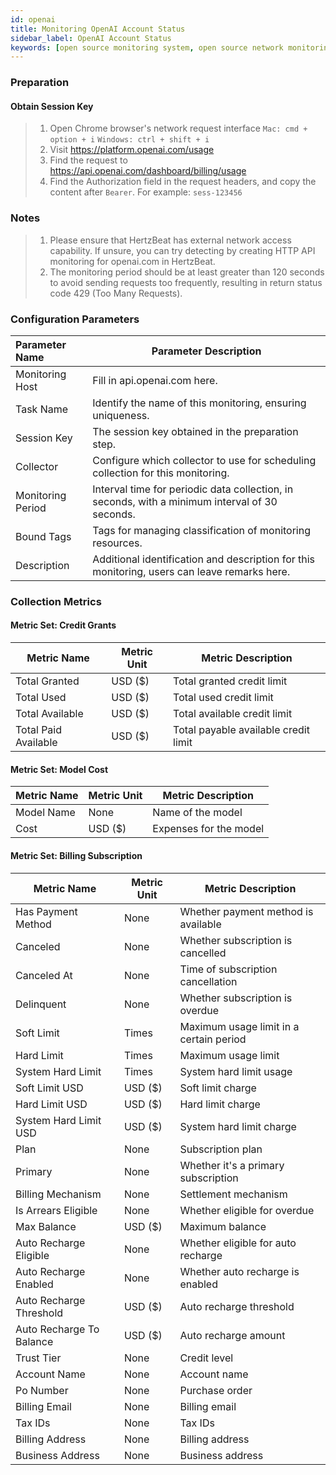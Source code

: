 ```yaml
---
id: openai
title: Monitoring OpenAI Account Status
sidebar_label: OpenAI Account Status
keywords: [open source monitoring system, open source network monitoring, OpenAI account monitoring]
---
```


### Preparation

#### Obtain Session Key
> 1. Open Chrome browser's network request interface
>    `Mac: cmd + option + i`
>    `Windows: ctrl + shift + i`
> 2. Visit https://platform.openai.com/usage
> 3. Find the request to https://api.openai.com/dashboard/billing/usage
> 4. Find the Authorization field in the request headers, and copy the content after `Bearer`. For example: `sess-123456`

### Notes

> 1. Please ensure that HertzBeat has external network access capability. If unsure, you can try detecting by creating HTTP API monitoring for openai.com in HertzBeat.
> 2. The monitoring period should be at least greater than 120 seconds to avoid sending requests too frequently, resulting in return status code 429 (Too Many Requests).

### Configuration Parameters

| Parameter Name    | Parameter Description                                                                          |
|:------------------|------------------------------------------------------------------------------------------------|
| Monitoring Host   | Fill in api.openai.com here.                                                                   |
| Task Name         | Identify the name of this monitoring, ensuring uniqueness.                                     |
| Session Key       | The session key obtained in the preparation step.                                              |
| Collector         | Configure which collector to use for scheduling collection for this monitoring.                |
| Monitoring Period | Interval time for periodic data collection, in seconds, with a minimum interval of 30 seconds. |
| Bound Tags        | Tags for managing classification of monitoring resources.                                      |
| Description       | Additional identification and description for this monitoring, users can leave remarks here.   |

### Collection Metrics

#### Metric Set: Credit Grants

| Metric Name          | Metric Unit | Metric Description                   |
|----------------------|-------------|--------------------------------------|
| Total Granted        | USD ($)     | Total granted credit limit           |
| Total Used           | USD ($)     | Total used credit limit              |
| Total Available      | USD ($)     | Total available credit limit         |
| Total Paid Available | USD ($)     | Total payable available credit limit |

#### Metric Set: Model Cost

| Metric Name | Metric Unit | Metric Description     |
|-------------|-------------|------------------------|
| Model Name  | None        | Name of the model      |
| Cost        | USD ($)     | Expenses for the model |

#### Metric Set: Billing Subscription

| Metric Name              | Metric Unit | Metric Description                      |
|--------------------------|-------------|-----------------------------------------|
| Has Payment Method       | None        | Whether payment method is available     |
| Canceled                 | None        | Whether subscription is cancelled       |
| Canceled At              | None        | Time of subscription cancellation       |
| Delinquent               | None        | Whether subscription is overdue         |
| Soft Limit               | Times       | Maximum usage limit in a certain period |
| Hard Limit               | Times       | Maximum usage limit                     |
| System Hard Limit        | Times       | System hard limit usage                 |
| Soft Limit USD           | USD ($)     | Soft limit charge                       |
| Hard Limit USD           | USD ($)     | Hard limit charge                       |
| System Hard Limit USD    | USD ($)     | System hard limit charge                |
| Plan                     | None        | Subscription plan                       |
| Primary                  | None        | Whether it's a primary subscription     |
| Billing Mechanism        | None        | Settlement mechanism                    |
| Is Arrears Eligible      | None        | Whether eligible for overdue            |
| Max Balance              | USD ($)     | Maximum balance                         |
| Auto Recharge Eligible   | None        | Whether eligible for auto recharge      |
| Auto Recharge Enabled    | None        | Whether auto recharge is enabled        |
| Auto Recharge Threshold  | USD ($)     | Auto recharge threshold                 |
| Auto Recharge To Balance | USD ($)     | Auto recharge amount                    |
| Trust Tier               | None        | Credit level                            |
| Account Name             | None        | Account name                            |
| Po Number                | None        | Purchase order                          |
| Billing Email            | None        | Billing email                           |
| Tax IDs                  | None        | Tax IDs                                 |
| Billing Address          | None        | Billing address                         |
| Business Address         | None        | Business address                        |
